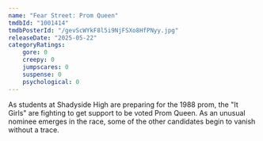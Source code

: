 ```yaml
---
name: "Fear Street: Prom Queen"
tmdbId: "1001414"
tmdbPosterId: "/gevScWYkF8l5i9NjFSXo8HfPNyy.jpg"
releaseDate: "2025-05-22"
categoryRatings:
    gore: 0
    creepy: 0
    jumpscares: 0
    suspense: 0
    psychological: 0
---
```

As students at Shadyside High are preparing for the 1988 prom, the "It Girls" are fighting to get support to be voted Prom Queen. As an unusual nominee emerges in the race, some of the other candidates begin to vanish without a trace.
